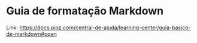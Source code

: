 # Guia de formatação Markdown
Link: <https://docs.pipz.com/central-de-ajuda/learning-center/guia-basico-de-markdown#open>